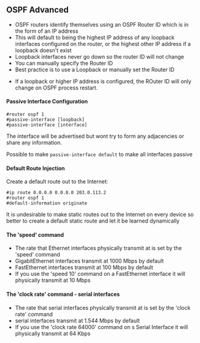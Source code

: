 ## OSPF Advanced 

* OSPF routers identify themselves using an OSPF Router ID which is in the form of an IP address 
* This will default to being the highest IP address of any loopback interfaces configured on the router, or the highest other IP address if a loopback doesn't exist
* Loopback interfaces never go down so the router ID will not change
* You can manually specify the Router ID
* Best practice is to use a Loopback or manually set the Router ID 

- If a loopback or higher IP address is configured, the ROuter ID will only change on OSPF process restart.

#### Passive Interface Configuration

```
#router ospf 1
#passive-interface [loopback]
#passive-interface [interface]
```

The interface will be advertised but wont try to form any adjacencies or share any information.

Possible to make ```passive-interface default``` to make all interfaces passive

#### Default Route Injection

Create a default route out to the Internet:
```
#ip route 0.0.0.0 0.0.0.0 203.0.113.2
#router ospf 1
#default-information originate
```

It is undesirable to make static routes out to the Internet on every device so better to create a default static route and let it be learned dynamically

#### The 'speed' command

- The rate that Ethernet interfaces physically transmit at is set by the 'speed' command
- GigabitEthernet interfaces transmit at 1000 Mbps by default
- FastEthernet interfaces transmit at 100 Mbps by default
- If you use the 'speed 10' command on a FastEthernet interface it will physically transmit at 10 Mbps

#### The 'clock rate' command - serial interfaces

* The rate that serial interfaces physically transmit at is set by the 'clock rate' command
* serial interfaces transmit at 1.544 Mbps by default 
* If you use the 'clock rate 64000' command on s Serial Interface it will physically transmit at 64 Kbps


